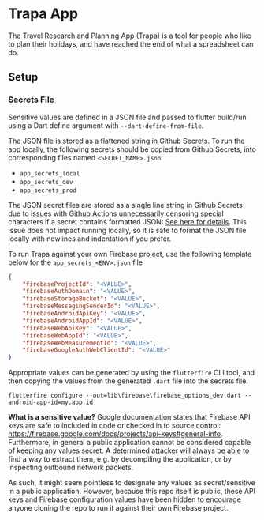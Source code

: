 # Trapa App

The Travel Research and Planning App (Trapa) is a tool for people who like to plan their holidays, and have reached the end of what a spreadsheet can do. 

## Setup

### Secrets File
Sensitive values are defined in a JSON file and passed to flutter build/run using a Dart define argument with `--dart-define-from-file`. 

The JSON file is stored as a flattened string in Github Secrets. To run the app locally, the following secrets should be copied from Github Secrets, into corresponding files named `<SECRET_NAME>.json`:
- `app_secrets_local`
- `app_secrets_dev`
- `app_secrets_prod`

The JSON secret files are stored as a single line string in Github Secrets due to issues with Github Actions unnecessarily censoring special characters if a secret contains formatted JSON: [See here for details](https://github.com/google-github-actions/auth/blob/main/docs/TROUBLESHOOTING.md#aggressive--replacement-in-logs). This issue does not impact running locally, so it is safe to format the JSON file locally with newlines and indentation if you prefer. 

To run Trapa against your own Firebase project, use the following template below for the `app_secrets_<ENV>.json` file

```json
{
    "firebaseProjectId": "<VALUE>",
    "firebaseAuthDomain": "<VALUE>",
    "firebaseStorageBucket": "<VALUE>",
    "firebaseMessagingSenderId": "<VALUE>",
    "firebaseAndroidApiKey": "<VALUE>",
    "firebaseAndroidAppId": "<VALUE>",
    "firebaseWebApiKey": "<VALUE>",
    "firebaseWebAppId": "<VALUE>",
    "firebaseWebMeasurementId": "<VALUE>",
    "firebaseGoogleAuthWebClientId": "<VALUE>"
}
```

Appropriate values can be generated by using the `flutterfire` CLI tool, and then copying the values from the generated `.dart` file into the secrets file. 

```
flutterfire configure --out=lib\firebase\firebase_options_dev.dart --android-app-id=my.app.id
```

**What is a sensitive value?**
Google documentation states that Firebase API keys are safe to included in code or checked in to source control: https://firebase.google.com/docs/projects/api-keys#general-info. Furthermore, in general a public application cannot be considered capable of keeping any values secret. A determined attacker will always be able to find a way to extract them, e.g. by decompiling the application, or by inspecting outbound network packets. 

As such, it might seem pointless to designate any values as secret/sensitive in a public application. However, because this repo itself is public, these API keys and Firebase configuration values have been hidden to encourage anyone cloning the repo to run it against their own Firebase project. 








